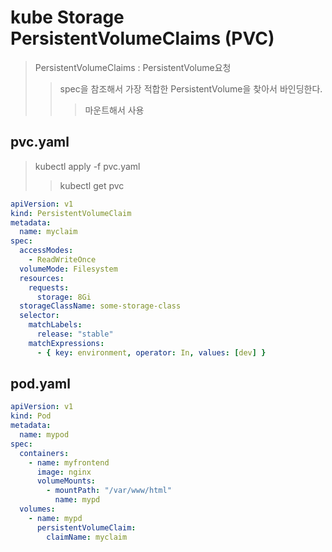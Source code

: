 # kube Storage PersistentVolumeClaims (PVC)

> PersistentVolumeClaims : PersistentVolume요청
>
> > spec을 참조해서 가장 적합한 PersistentVolume을 찾아서 바인딩한다.
> >
> > > 마운트해서 사용

## pvc.yaml

> kubectl apply -f pvc.yaml
>
> > kubectl get pvc

```yaml
apiVersion: v1
kind: PersistentVolumeClaim
metadata:
  name: myclaim
spec:
  accessModes:
    - ReadWriteOnce
  volumeMode: Filesystem
  resources:
    requests:
      storage: 8Gi
  storageClassName: some-storage-class
  selector:
    matchLabels:
      release: "stable"
    matchExpressions:
      - { key: environment, operator: In, values: [dev] }
```

## pod.yaml

```yaml
apiVersion: v1
kind: Pod
metadata:
  name: mypod
spec:
  containers:
    - name: myfrontend
      image: nginx
      volumeMounts:
        - mountPath: "/var/www/html"
          name: mypd
  volumes:
    - name: mypd
      persistentVolumeClaim:
        claimName: myclaim
```
